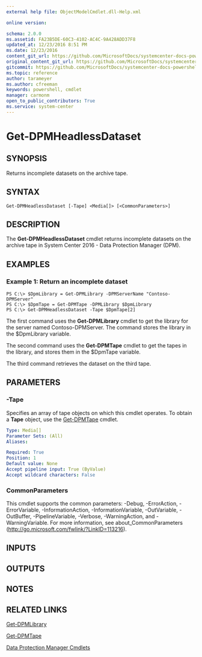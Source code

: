 ```yaml
---
external help file: ObjectModelCmdlet.dll-Help.xml

online version:

schema: 2.0.0
ms.assetid: FA23B5DE-60C3-4102-AC4C-9A428ADD37F8
updated_at: 12/23/2016 8:51 PM
ms.date: 12/23/2016
content_git_url: https://github.com/MicrosoftDocs/systemcenter-docs-powershell/blob/live/systemcenter-cmdlets/SystemCenter2016/DataProtectionManager/vlatest/Get-DPMHeadlessDataset.md
original_content_git_url: https://github.com/MicrosoftDocs/systemcenter-docs-powershell/blob/live/systemcenter-cmdlets/SystemCenter2016/DataProtectionManager/vlatest/Get-DPMHeadlessDataset.md
gitcommit: https://github.com/MicrosoftDocs/systemcenter-docs-powershell/blob/66515d87034fb4944dd2b7035563d20b1b00d010/systemcenter-cmdlets/SystemCenter2016/DataProtectionManager/vlatest/Get-DPMHeadlessDataset.md
ms.topic: reference
author: tarameyer
ms.author: cfreeman
keywords: powershell, cmdlet
manager: carmonm
open_to_public_contributors: True
ms.service: system-center
---
```


# Get-DPMHeadlessDataset

## SYNOPSIS
Returns incomplete datasets on the archive tape.

## SYNTAX

```
Get-DPMHeadlessDataset [-Tape] <Media[]> [<CommonParameters>]
```

## DESCRIPTION
The **Get-DPMHeadlessDataset** cmdlet returns incomplete datasets on the archive tape in System Center 2016 - Data Protection Manager (DPM).

## EXAMPLES

### Example 1: Return an incomplete dataset
```
PS C:\> $DpmLibrary = Get-DPMLibrary -DPMServerName "Contoso-DPMServer"
PS C:\> $DpmTape = Get-DPMTape -DPMLibrary $DpmLibrary
PS C:\> Get-DPMHeadlessDataset -Tape $DpmTape[2]
```

The first command uses the **Get-DPMLibrary** cmdlet to get the library for the server named Contoso-DPMServer.
The command stores the library in the $DpmLibrary variable.

The second command uses the **Get-DPMTape** cmdlet to get the tapes in the library, and stores them in the $DpmTape variable.

The third command retrieves the dataset on the third tape.

## PARAMETERS

### -Tape
Specifies an array of tape objects on which this cmdlet operates.
To obtain a **Tape** object, use the [Get-DPMTape](./Get-DPMTape.md) cmdlet.

```yaml
Type: Media[]
Parameter Sets: (All)
Aliases: 

Required: True
Position: 1
Default value: None
Accept pipeline input: True (ByValue)
Accept wildcard characters: False
```

### CommonParameters
This cmdlet supports the common parameters: -Debug, -ErrorAction, -ErrorVariable, -InformationAction, -InformationVariable, -OutVariable, -OutBuffer, -PipelineVariable, -Verbose, -WarningAction, and -WarningVariable. For more information, see about_CommonParameters (http://go.microsoft.com/fwlink/?LinkID=113216).

## INPUTS

## OUTPUTS

## NOTES

## RELATED LINKS

[Get-DPMLibrary](xref:SystemCenter2016/DataProtectionManager/vlatest/Get-DPMLibrary.md)

[Get-DPMTape](xref:SystemCenter2016/DataProtectionManager/vlatest/Get-DPMTape.md)

[Data Protection Manager Cmdlets](xref:SystemCenter2016/DataProtectionManager/vlatest/DataProtectionManager.md)
